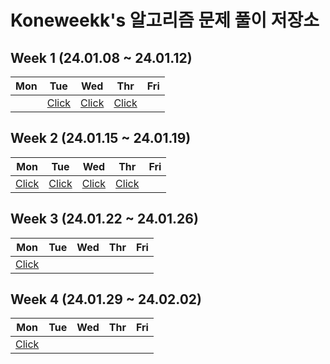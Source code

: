 # Koneweekk's 알고리즘 문제 풀이 저장소

## Week 1 (24.01.08 ~ 24.01.12)

|Mon|Tue|Wed|Thr|Fri|
|---|---|---|---|---|
||[Click](./24_01/240109_solution.md)|[Click](./24_01/240110_solution.md)|[Click](./24_01/240111_solution.md)||

## Week 2 (24.01.15 ~ 24.01.19)

|Mon|Tue|Wed|Thr|Fri|
|---|---|---|---|---|
|[Click](./24_01/240115_solution.md)|[Click](./24_01/240116_solution.md)|[Click](./24_01/240117_solution.md)|[Click](./24_01/240118_solution.md)||

## Week 3 (24.01.22 ~ 24.01.26)

|Mon|Tue|Wed|Thr|Fri|
|---|---|---|---|---|
|[Click](./24_01/240122_solution.md)|||||

## Week 4 (24.01.29 ~ 24.02.02)

|Mon|Tue|Wed|Thr|Fri|
|---|---|---|---|---|
|[Click](./24_01/240129_solution.md)|||||
